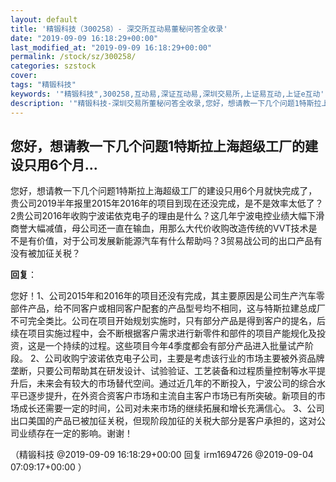 ```yaml
---
layout: default
title: '精锻科技（300258）- 深交所互动易董秘问答全收录'
date: "2019-09-09 16:18:29+00:00"
last_modified_at: "2019-09-09 16:18:29+00:00"
permalink: /stock/sz/300258/
categories: szstock
cover: 
tags: "精锻科技"
keywords: '"精锻科技",300258,互动易,深证互动易,深圳交易所,上证易互动,上证e互动'
description: '"精锻科技-深圳交易所董秘问答全收录,您好，想请教一下几个问题1特斯拉上海超级工厂的建设只用6个月就快完成了，贵公司2019半年报里2015年2016年的项目到现在还没完成，是不是效率太低了？2贵公司2016年收购宁波诺依克电子的理由是什么？这几年宁波电控业绩大幅下滑商誉大幅减值，母公司还一直在输血，用那么大代价收购改造传统的VVT技术是不是有价值，对于公司发展新能源汽车有什么帮助吗？3贸易战公司的出口产品有没有被加征关税？"'
---
```


## 您好，想请教一下几个问题1特斯拉上海超级工厂的建设只用6个月...

您好，想请教一下几个问题1特斯拉上海超级工厂的建设只用6个月就快完成了，贵公司2019半年报里2015年2016年的项目到现在还没完成，是不是效率太低了？2贵公司2016年收购宁波诺依克电子的理由是什么？这几年宁波电控业绩大幅下滑商誉大幅减值，母公司还一直在输血，用那么大代价收购改造传统的VVT技术是不是有价值，对于公司发展新能源汽车有什么帮助吗？3贸易战公司的出口产品有没有被加征关税？

**回复**：

您好！1、公司2015年和2016年的项目还没有完成，其主要原因是公司生产汽车零部件产品，给不同客户或相同客户配套的产品型号均不相同，这与特斯拉建总成厂不可完全类比。公司在项目开始规划实施时，只有部分产品是得到客户的提名，后续在项目实施过程中，会不断根据客户需求进行新零件和部件的项目产能规化及投资，这是一个持续的过程。这些项目今年4季度都会有部分产品进入批量试产阶段。
2、公司收购宁波诺依克电子公司，主要是考虑该行业的市场主要被外资品牌垄断，只要公司帮助其在研发设计、试验验证、工艺装备和过程质量控制等水平提升后，未来会有较大的市场替代空间。通过近几年的不断投入，宁波公司的综合水平已逐步提升，在外资合资客户市场和主流自主客户市场已有所突破。新项目的市场成长还需要一定的时间，公司对未来市场的继续拓展和增长充满信心。 
3、公司出口美国的产品已被加征关税，但现阶段加征的关税大部分是客户承担的，这对公司业绩存在一定的影响。谢谢！ 

（精锻科技  @2019-09-09 16:18:29+00:00 回复 irm1694726  @2019-09-04 07:09:17+00:00 ）

